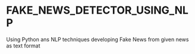 # FAKE_NEWS_DETECTOR_USING_NLP
Using Python ans NLP techniques developing Fake News from given news as text format
